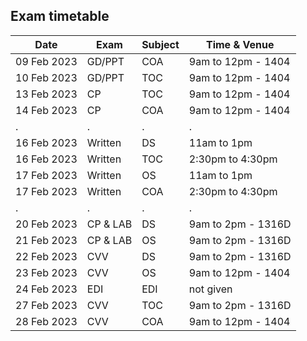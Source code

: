 ## Exam timetable

|Date|Exam|Subject|Time & Venue|
|--|--|--|--|
|09 Feb 2023|GD/PPT|COA|9am to 12pm - 1404|
|10 Feb 2023|GD/PPT|TOC|9am to 12pm - 1404|
|13 Feb 2023|CP|TOC|9am to 12pm - 1404|
|14 Feb 2023|CP|COA|9am to 12pm - 1404|
|.|.|.|.|
|16 Feb 2023|Written|DS|11am to 1pm|
|16 Feb 2023|Written|TOC|2:30pm to 4:30pm|
|17 Feb 2023|Written|OS|11am to 1pm|
|17 Feb 2023|Written|COA|2:30pm to 4:30pm|
|.|.|.|.|
|20 Feb 2023|CP & LAB|DS|9am to 2pm - 1316D|
|21 Feb 2023|CP & LAB|OS|9am to 2pm - 1316D|
|22 Feb 2023|CVV|DS|9am to 2pm - 1316D|
|23 Feb 2023|CVV|OS|9am to 12pm - 1404|
|24 Feb 2023|EDI|EDI|not given|
|27 Feb 2023|CVV|TOC|9am to 2pm - 1316D|
|28 Feb 2023|CVV|COA|9am to 12pm - 1404|
